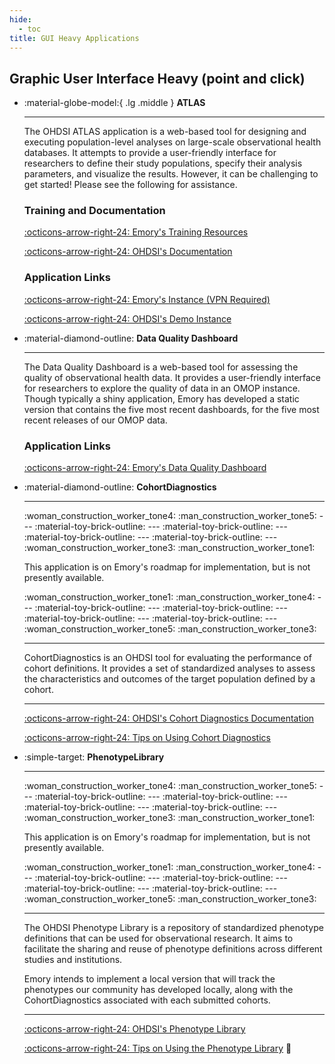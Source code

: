 ```yaml
---
hide:
  - toc
title: GUI Heavy Applications
---
```


## Graphic User Interface Heavy (point and click)

<div class="grid cards grid-2" markdown>

-   :material-globe-model:{ .lg .middle } __ATLAS__ 

    ---

    The OHDSI ATLAS application is a web-based tool for designing and executing population-level analyses on large-scale observational health databases. It attempts to provide a user-friendly interface for researchers to define their study populations, specify their analysis parameters, and visualize the results. However, it can be challenging to get started! Please see the following for assistance.

    ### Training and Documentation


    [:octicons-arrow-right-24: Emory's Training Resources](../../Training/Emory/ATLAS/index.md)

    [:octicons-arrow-right-24: OHDSI's Documentation](https://github.com/OHDSI/Atlas)


    ### Application Links
    
    [:octicons-arrow-right-24: Emory's Instance (VPN Required)](https://ohdsi-atlas.emory.edu/atlas/#/home)

    [:octicons-arrow-right-24: OHDSI's Demo Instance](http://atlas-demo.ohdsi.org/)

-   :material-diamond-outline: __Data Quality Dashboard__

    ---
    The Data Quality Dashboard is a web-based tool for assessing the quality of observational health data. It provides a user-friendly interface for researchers to explore the quality of data in an OMOP instance. Though typically a shiny application, Emory has developed a static version that contains the five most recent dashboards, for the five most recent releases of our OMOP data.

    ### Application Links

    [:octicons-arrow-right-24: Emory's Data Quality Dashboard](https://ohdsi.github.io/DataQualityDashboard/)

    

-   :material-diamond-outline: __CohortDiagnostics__

    ---
    :woman_construction_worker_tone4: :man_construction_worker_tone5: --- :material-toy-brick-outline: --- :material-toy-brick-outline: --- :material-toy-brick-outline: --- :material-toy-brick-outline: --- :woman_construction_worker_tone3: :man_construction_worker_tone1:
        
    This application is on Emory's roadmap for implementation, but is not presently available. 

    :woman_construction_worker_tone1: :man_construction_worker_tone4: --- :material-toy-brick-outline: --- :material-toy-brick-outline: --- :material-toy-brick-outline: --- :material-toy-brick-outline: --- :woman_construction_worker_tone5: :man_construction_worker_tone3:

    ---

    CohortDiagnostics is an OHDSI tool for evaluating the performance of cohort definitions. It provides a set of standardized analyses to assess the characteristics and outcomes of the target population defined by a cohort.

    ---

    [:octicons-arrow-right-24: OHDSI's Cohort Diagnostics Documentation](https://ohdsi.github.io/CohortDiagnostics/)

    [:octicons-arrow-right-24: Tips on Using Cohort Diagnostics](https://ohdsi.github.io/CohortDiagnostics/)


-   :simple-target: __PhenotypeLibrary__

    ---
    :woman_construction_worker_tone4: :man_construction_worker_tone5: --- :material-toy-brick-outline: --- :material-toy-brick-outline: --- :material-toy-brick-outline: --- :material-toy-brick-outline: --- :woman_construction_worker_tone3: :man_construction_worker_tone1:
        
    This application is on Emory's roadmap for implementation, but is not presently available. 

    :woman_construction_worker_tone1: :man_construction_worker_tone4: --- :material-toy-brick-outline: --- :material-toy-brick-outline: --- :material-toy-brick-outline: --- :material-toy-brick-outline: --- :woman_construction_worker_tone5: :man_construction_worker_tone3:

    ---

    The OHDSI Phenotype Library is a repository of standardized phenotype definitions that can be used for observational research. It aims to facilitate the sharing and reuse of phenotype definitions across different studies and institutions.

    Emory intends to implement a local version that will track the phenotypes our community has developed locally, along with the CohortDiagnostics associated with each submitted cohorts.

    ---

    [:octicons-arrow-right-24: OHDSI's Phenotype Library](https://data.ohdsi.org/PhenotypeLibrary/)

    [:octicons-arrow-right-24: Tips on Using the Phenotype Library](https://data.ohdsi.org/PhenotypeLibrary/) :construction:

</div>